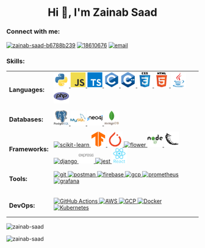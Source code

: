
<h1 align="center">Hi 👋, I'm Zainab Saad</h1>

<h3 align="left">Connect with me:</h3>
<p align="left">
<a href="https://linkedin.com/in/zainab-saad-b6788b239" target="blank"><img align="center" src="https://raw.githubusercontent.com/rahuldkjain/github-profile-readme-generator/master/src/images/icons/Social/linked-in-alt.svg" alt="zainab-saad-b6788b239" height="30" width="40" /></a>
<a href="https://stackoverflow.com/users/18610676" target="blank"><img align="center" src="https://raw.githubusercontent.com/rahuldkjain/github-profile-readme-generator/master/src/images/icons/Social/stack-overflow.svg" alt="18610676" height="30" width="40" /></a>
<a href="mailto:zainabsaad848@gmail.com" target="blank"><img align="center" src="https://img.shields.io/badge/Gmail-D14836?style=for-the-badge&logo=gmail&logoColor=white" alt="email" height="30" width="80" /></a>
</p>

<h3 align="left">Skills:</h3>

<table>
<tr>
<td>
<h3 align="left">Languages:</h3>
</td>
<td>
  <a href="https://www.python.org" target="_blank" rel="noreferrer"> <img src="https://raw.githubusercontent.com/devicons/devicon/master/icons/python/python-original.svg" alt="python" width="40" height="40"/> </a>
<a href="https://developer.mozilla.org/en-US/docs/Web/JavaScript" target="_blank" rel="noreferrer"> <img src="https://raw.githubusercontent.com/devicons/devicon/master/icons/javascript/javascript-original.svg" alt="javascript" width="40" height="40"/> </a>
<a href="https://www.typescriptlang.org/" target="_blank" rel="noreferrer"> <img src="https://raw.githubusercontent.com/devicons/devicon/master/icons/typescript/typescript-original.svg" alt="typescript" width="40" height="40"/> </a>
<a href="https://www.cprogramming.com/" target="_blank" rel="noreferrer"> <img src="https://raw.githubusercontent.com/devicons/devicon/master/icons/c/c-original.svg" alt="c" width="40" height="40"/> </a>
<a href="https://www.w3schools.com/cpp/" target="_blank" rel="noreferrer"> <img src="https://raw.githubusercontent.com/devicons/devicon/master/icons/cplusplus/cplusplus-original.svg" alt="cplusplus" width="40" height="40"/> </a>
<a href="https://www.w3schools.com/css/" target="_blank" rel="noreferrer"> <img src="https://raw.githubusercontent.com/devicons/devicon/master/icons/css3/css3-original-wordmark.svg" alt="css3" width="40" height="40"/> </a>
<a href="https://www.w3.org/html/" target="_blank" rel="noreferrer"> <img src="https://raw.githubusercontent.com/devicons/devicon/master/icons/html5/html5-original-wordmark.svg" alt="html5" width="40" height="40"/> </a> 
<a href="https://www.java.com" target="_blank" rel="noreferrer"> <img src="https://raw.githubusercontent.com/devicons/devicon/master/icons/java/java-original.svg" alt="java" width="40" height="40"/> </a> 
<a href="https://www.php.net" target="_blank" rel="noreferrer"> <img src="https://raw.githubusercontent.com/devicons/devicon/master/icons/php/php-original.svg" alt="php" width="40" height="40"/> </a>
</td>
</tr>

<tr>
<td>
<h3 align="left">Databases:</h3>
</td>
<td>
<a href="https://www.postgresql.org" target="_blank" rel="noreferrer"> <img src="https://raw.githubusercontent.com/devicons/devicon/master/icons/postgresql/postgresql-original-wordmark.svg" alt="postgresql" width="40" height="40"/> </a>
<a href="https://www.mysql.com/" target="_blank" rel="noreferrer"> <img src="https://raw.githubusercontent.com/devicons/devicon/master/icons/mysql/mysql-original-wordmark.svg" alt="mysql" width="40" height="40"/> </a>
  <a href="https://neo4j.com/" target="_blank" rel="noreferrer"> <img src="https://raw.githubusercontent.com/devicons/devicon/master/icons/neo4j/neo4j-original-wordmark.svg" alt="neo4j" width="40" height="40"/> </a>
<a href="https://www.mongodb.com/" target="_blank" rel="noreferrer"> <img src="https://raw.githubusercontent.com/devicons/devicon/master/icons/mongodb/mongodb-original-wordmark.svg" alt="mongodb" width="40" height="40"/> </a>
</td>
</tr>

<tr>
<td>
<h3 align="left">Frameworks:</h3>
</td>
<td>
<a href="https://scikit-learn.org/" target="_blank" rel="noreferrer"> <img src="https://upload.wikimedia.org/wikipedia/commons/0/05/Scikit_learn_logo_small.svg" alt="scikit-learn" width="40" height="40"/> </a>
<a href="https://www.tensorflow.org/" target="_blank" rel="noreferrer"> <img src="https://raw.githubusercontent.com/devicons/devicon/master/icons/tensorflow/tensorflow-original.svg" alt="tensorflow" width="40" height="40"/> </a>
<a href="https://pytorch.org/" target="_blank" rel="noreferrer"> <img src="https://raw.githubusercontent.com/devicons/devicon/master/icons/pytorch/pytorch-original.svg" alt="pytorch" width="40" height="40"/> </a>
<a href="https://flower.dev/" target="_blank" rel="noreferrer"> <img src="https://flower.ai/docs/framework/_static/flower-logo.png" alt="flower" width="40" height="40"/> </a>
<a href="https://nodejs.org/" target="_blank" rel="noreferrer"> <img src="https://raw.githubusercontent.com/devicons/devicon/master/icons/nodejs/nodejs-original-wordmark.svg" alt="nodejs" width="40" height="40"/> </a>
<a href="https://flask.palletsprojects.com/" target="_blank" rel="noreferrer"> <img src="https://raw.githubusercontent.com/devicons/devicon/master/icons/flask/flask-original.svg" alt="flask" width="40" height="40"/> </a>
<a href="https://www.djangoproject.com/" target="_blank" rel="noreferrer"> <img src="https://cdn.worldvectorlogo.com/logos/django.svg" alt="django" width="40" height="40"/> </a> 
<a href="https://expressjs.com" target="_blank" rel="noreferrer"> <img src="https://raw.githubusercontent.com/devicons/devicon/master/icons/express/express-original-wordmark.svg" alt="express" width="40" height="40"/> </a>
<a href="https://jestjs.io" target="_blank" rel="noreferrer"> <img src="https://www.vectorlogo.zone/logos/jestjsio/jestjsio-icon.svg" alt="jest" width="40" height="40"/> </a> 
<a href="https://reactjs.org/" target="_blank" rel="noreferrer"> <img src="https://raw.githubusercontent.com/devicons/devicon/master/icons/react/react-original-wordmark.svg" alt="react" width="40" height="40"/> </a>

</td>
</tr>

<tr>
<td>
<h3 align="left">Tools:</h3>
</td>
<td>
<a href="https://git-scm.com/" target="_blank" rel="noreferrer"> <img src="https://www.vectorlogo.zone/logos/git-scm/git-scm-icon.svg" alt="git" width="40" height="40"/> </a>
<a href="https://postman.com" target="_blank" rel="noreferrer"> <img src="https://www.vectorlogo.zone/logos/getpostman/getpostman-icon.svg" alt="postman" width="40" height="40"/> </a>
<a href="https://firebase.google.com/" target="_blank" rel="noreferrer"> <img src="https://www.vectorlogo.zone/logos/firebase/firebase-icon.svg" alt="firebase" width="40" height="40"/> </a> 
<a href="https://cloud.google.com" target="_blank" rel="noreferrer"> <img src="https://www.vectorlogo.zone/logos/google_cloud/google_cloud-icon.svg" alt="gcp" width="40" height="40"/> </a>
<a href="https://prometheus.io/" target="_blank" rel="noreferrer"> <img src="https://www.vectorlogo.zone/logos/prometheusio/prometheusio-icon.svg" alt="prometheus" width="40" height="40"/> </a>
<a href="https://grafana.com/" target="_blank" rel="noreferrer"> <img src="https://www.vectorlogo.zone/logos/grafana/grafana-icon.svg" alt="grafana" width="40" height="40"/> </a>
</td>
</tr>

<tr>
<td>
  <tr>
<td>
<h3 align="left">DevOps:</h3>
</td>
<td>
<a href="https://github.com/features/actions" target="_blank" rel="noreferrer"> 
  <img src="https://www.vectorlogo.zone/logos/github/github-icon.svg" alt="GitHub Actions" width="40" height="40"/> 
</a>
<a href="https://aws.amazon.com/" target="_blank" rel="noreferrer"> 
  <img src="https://upload.wikimedia.org/wikipedia/commons/9/93/Amazon_Web_Services_Logo.svg" alt="AWS" width="40" height="40"/> 
</a>
<a href="https://cloud.google.com/" target="_blank" rel="noreferrer"> 
  <img src="https://www.vectorlogo.zone/logos/google_cloud/google_cloud-icon.svg" alt="GCP" width="40" height="40"/> 
</a>
<a href="https://www.docker.com/" target="_blank" rel="noreferrer"> 
  <img src="https://www.vectorlogo.zone/logos/docker/docker-icon.svg" alt="Docker" width="40" height="40"/> 
</a>
<a href="https://kubernetes.io/" target="_blank" rel="noreferrer"> 
  <img src="https://www.vectorlogo.zone/logos/kubernetes/kubernetes-icon.svg" alt="Kubernetes" width="40" height="40"/> 
</a>
</td>
</tr>
</table>

<p><img align="center" src="https://github-readme-streak-stats.herokuapp.com/?user=zainab-saad&" alt="zainab-saad" /></p>
<p><img align="center" src="https://github-readme-stats.vercel.app/api?username=zainab-saad&show_icons=true&locale=en" alt="zainab-saad" /></p>

<!-- ![snake gif](https://github.com/Zainab-Saad/Zainab-Saad/blob/gh-pages/github-contribution-grid-snake.gif) -->

